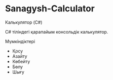 # Sanagysh-Calculator

Калькулятор (C#)

C# тіліндегі қарапайым консольдік калькулятор.

 Мүмкіндіктері
- Қосу
- Азайту
- Көбейту
- Бөлу
- Шығу

